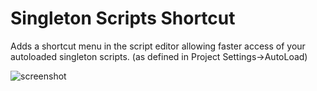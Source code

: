# Singleton Scripts Shortcut

Adds a shortcut menu in the script editor allowing faster access of your autoloaded singleton scripts. (as defined in Project Settings->AutoLoad)

![screenshot](https://user-images.githubusercontent.com/6888784/132967592-739e0ce7-0ae0-46de-9073-c30748db671d.png)
